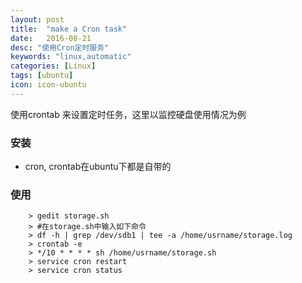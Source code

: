 ```yaml
---
layout: post
title:  "make a Cron task"
date:   2016-08-21
desc: "使用Cron定时服务"
keywords: "linux,automatic"
categories: [Linux]
tags: [ubuntu]
icon: icon-ubuntu
---
```


使用crontab 来设置定时任务，这里以监控硬盘使用情况为例

### 安装

*  cron, crontab在ubuntu下都是自带的

### 使用

`````````````
	> gedit storage.sh
	> #在storage.sh中输入如下命令
	> df -h | grep /dev/sdb1 | tee -a /home/usrname/storage.log
	> crontab -e
	> */10 * * * * sh /home/usrname/storage.sh
	> service cron restart
	> service cron status
`````````````
	






